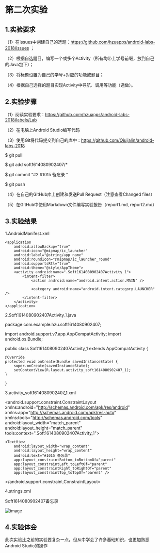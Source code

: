 # 第二次实验

## 1.实验要求

（1）在Issues中创建自己的选题：https://github.com/hzuapps/android-labs-2018/issues ；

（2）根据自选题目，编写一个或多个Activity（所有均带上学号前缀，放到自己的Java包下）；

（3）将标题设置为自己的学号+对应的功能或题目；

（4）根据自己选择的题目实现Activity中导航、调用等功能（选做）。

## 2.实验步骤

（1）阅读实验要求：https://github.com/hzuapps/android-labs-2018/labels/Lab

（2）在电脑上Android Studio编写代码

（3）使用Git将代码提交到自己的库中：https://github.com/Qiujialin/android-labs-2018

$ git pull

$ git add soft1614080902407/*

$ git commit "#2 #1015 备忘录 "

$ git push

（4）在自己的GitHub库上创建和发送Pull Request（注意查看Changed files）

（5）在GitHub中使用Markdown文件编写实验报告（report1.md, report2.md）

## 3.实验结果

1.AndroidManifest.xml

<?xml version="1.0" encoding="utf-8"?>
<manifest xmlns:android="http://schemas.android.com/apk/res/android"
    package="com.example.hzu.soft1614080902407">

    <application
        android:allowBackup="true"
        android:icon="@mipmap/ic_launcher"
        android:label="@string/app_name"
        android:roundIcon="@mipmap/ic_launcher_round"
        android:supportsRtl="true"
        android:theme="@style/AppTheme">
        <activity android:name=".Soft1614080902407Activity_1">
            <intent-filter>
                <action android:name="android.intent.action.MAIN" />

                <category android:name="android.intent.category.LAUNCHER" />
            </intent-filter>
        </activity>
    </application>

</manifest>

2.Soft1614080902407Activity_1.java

package com.example.hzu.soft1614080902407;

import android.support.v7.app.AppCompatActivity;
import android.os.Bundle;

public class Soft1614080902407Activity_1 extends AppCompatActivity {

    @Override
    protected void onCreate(Bundle savedInstanceState) {
        super.onCreate(savedInstanceState);
        setContentView(R.layout.activity_soft1614080902407_1);
    }
}

3.activity_soft1614080902407_1.xml

<?xml version="1.0" encoding="utf-8"?>
<android.support.constraint.ConstraintLayout xmlns:android="http://schemas.android.com/apk/res/android"
    xmlns:app="http://schemas.android.com/apk/res-auto"
    xmlns:tools="http://schemas.android.com/tools"
    android:layout_width="match_parent"
    android:layout_height="match_parent"
    tools:context=".Soft1614080902407Activity_1">

    <TextView
        android:layout_width="wrap_content"
        android:layout_height="wrap_content"
        android:text="#1015 备忘录"
        app:layout_constraintBottom_toBottomOf="parent"
        app:layout_constraintLeft_toLeftOf="parent"
        app:layout_constraintRight_toRightOf="parent"
        app:layout_constraintTop_toTopOf="parent" />

</android.support.constraint.ConstraintLayout>

4.strings.xml

<resources>
    <string name="app_name">Soft1614080902407备忘录</string>
</resources>

![image](https://raw.githubusercontent.com/Qiujialin/android-labs-2018/patch-2/soft1614080902407/%E7%AC%AC%E4%BA%8C%E6%AC%A1%E5%AE%9E%E9%AA%8C%E6%88%AA%E5%9B%BE.png)

## 4.实验体会

此次实验比之前的实验要复杂一点，但从中学会了许多基础知识，也更加熟悉Android Studio的操作
